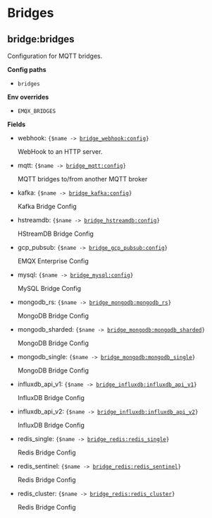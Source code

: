 # Bridges

## bridge:bridges
Configuration for MQTT bridges.


**Config paths**

 - <code>bridges</code>


**Env overrides**

 - <code>EMQX_BRIDGES</code>



**Fields**

- webhook: <code>{$name -> [bridge_webhook:config](#bridge_webhook-config)}</code>

  WebHook to an HTTP server.

- mqtt: <code>{$name -> [bridge_mqtt:config](#bridge_mqtt-config)}</code>

  MQTT bridges to/from another MQTT broker

- kafka: <code>{$name -> [bridge_kafka:config](#bridge_kafka-config)}</code>

  Kafka Bridge Config

- hstreamdb: <code>{$name -> [bridge_hstreamdb:config](#bridge_hstreamdb-config)}</code>

  HStreamDB Bridge Config

- gcp_pubsub: <code>{$name -> [bridge_gcp_pubsub:config](#bridge_gcp_pubsub-config)}</code>

  EMQX Enterprise Config

- mysql: <code>{$name -> [bridge_mysql:config](#bridge_mysql-config)}</code>

  MySQL Bridge Config

- mongodb_rs: <code>{$name -> [bridge_mongodb:mongodb_rs](#bridge_mongodb-mongodb_rs)}</code>

  MongoDB Bridge Config

- mongodb_sharded: <code>{$name -> [bridge_mongodb:mongodb_sharded](#bridge_mongodb-mongodb_sharded)}</code>

  MongoDB Bridge Config

- mongodb_single: <code>{$name -> [bridge_mongodb:mongodb_single](#bridge_mongodb-mongodb_single)}</code>

  MongoDB Bridge Config

- influxdb_api_v1: <code>{$name -> [bridge_influxdb:influxdb_api_v1](#bridge_influxdb-influxdb_api_v1)}</code>

  InfluxDB Bridge Config

- influxdb_api_v2: <code>{$name -> [bridge_influxdb:influxdb_api_v2](#bridge_influxdb-influxdb_api_v2)}</code>

  InfluxDB Bridge Config

- redis_single: <code>{$name -> [bridge_redis:redis_single](#bridge_redis-redis_single)}</code>

  Redis Bridge Config

- redis_sentinel: <code>{$name -> [bridge_redis:redis_sentinel](#bridge_redis-redis_sentinel)}</code>

  Redis Bridge Config

- redis_cluster: <code>{$name -> [bridge_redis:redis_cluster](#bridge_redis-redis_cluster)}</code>

  Redis Bridge Config


